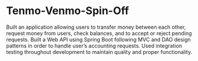 # Tenmo-Venmo-Spin-Off

Built an application allowing users to transfer money between each other, request money from users, check balances, and to accept or reject pending requests. Built a Web API using Spring Boot following MVC and DAO design patterns in order to handle user’s accounting requests. Used integration testing throughout development to maintain quality and proper functionality.
